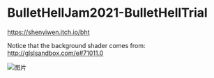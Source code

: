 # BulletHellJam2021-BulletHellTrial

https://shenyiwen.itch.io/bht


Notice that the background shader comes from: http://glslsandbox.com/e#71011.0

![图片](https://user-images.githubusercontent.com/8925165/116517468-984a4e00-a901-11eb-8438-bb43ab199a08.png)
